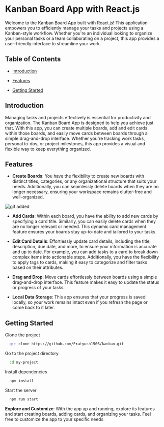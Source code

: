 
# Kanban Board App with React.js

Welcome to the Kanban Board App built with React.js! This application empowers you to efficiently manage your tasks and projects using a Kanban-style workflow. Whether you're an individual looking to organize your personal tasks or a team collaborating on a project, this app provides a user-friendly interface to streamline your work.



## Table of Contents

- [Introduction](#introduction)

- [Features](#features)

- [Getting Started](#getting-started)

## Introduction

Managing tasks and projects effectively is essential for productivity and organization. The Kanban Board App is designed to help you achieve just that. With this app, you can create multiple boards, add and edit cards within those boards, and easily move cards between boards through a simple drag-and-drop interface. Whether you're tracking work tasks, personal to-dos, or project milestones, this app provides a visual and flexible way to keep everything organized.

## Features

- **Create Boards**: You have the flexibility to create new boards with distinct titles, categories, or any organizational structure that suits your needs. Additionally, you can seamlessly delete boards when they are no longer necessary, ensuring your workspace remains clutter-free and well-organized.

![gif added](https://github.com/Pratyush1506/kanban/blob/master/gif/AddAndDeleteBoards.gif)

- **Add Cards**: Within each board, you have the ability to add new cards by specifying a card title. Similarly, you can easily delete cards when they are no longer relevant or needed. This dynamic card management feature ensures your boards stay up-to-date and tailored to your tasks.

- **Edit Card Details**: Effortlessly update card details, including the title, description, due date, and more, to ensure your information is accurate and up to date. For example, you can add tasks to a card to break down complex items into actionable steps. Additionally, you have the flexibility to apply tags to cards, making it easy to categorize and filter tasks based on their attributes.

- **Drag and Drop**: Move cards effortlessly between boards using a simple drag-and-drop interface. This feature makes it easy to update the status or progress of your tasks.

- **Local Data Storage**: This app ensures that your progress is saved locally, so your work remains intact even if you refresh the page or come back to it later.

## Getting Started

Clone the project

```bash
  git clone https://github.com/Pratyush1506/kanban.git
```

Go to the project directory

```bash
  cd my-project
```

Install dependencies

```bash
  npm install
```

Start the server

```bash
  npm run start
```
**Explore and Customize**: With the app up and running, explore its features and start creating boards, adding cards, and organizing your tasks. Feel free to customize the app to your specific needs.
